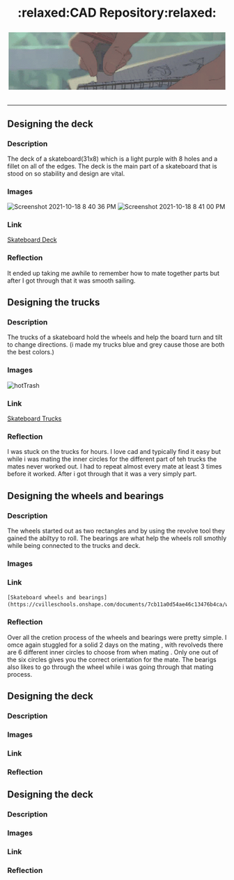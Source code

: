 <h1 align="center">  :relaxed:CAD Repository:relaxed:

  ![](https://github.com/gdaless20/cad-engineering-3/blob/main/green-banner-anime-aesthetic.gif)

  
  -------------------------------------
  
  ## Designing the deck
  
  ### Description
  The deck of a skateboard(31x8) which is a light purple with 8 holes and a fillet on all of the edges. The deck is the main part of a skateboard that is stood on so stability and design are vital.
  ### Images 
![Screenshot 2021-10-18 8 40 36 PM](https://user-images.githubusercontent.com/71349797/137825885-961f6c49-c9ce-4243-81ee-85e8b4607dd9.png)
![Screenshot 2021-10-18 8 41 00 PM](https://user-images.githubusercontent.com/71349797/137825893-15b8952d-0ec9-4c18-827d-62076d1ba250.png)
  ### Link
[Skateboard Deck](https://cvilleschools.onshape.com/documents/7cb11a0d54ae46c13476b4ca/w/d2a085f23e7c8540d45cca03/e/2662917746f7e7a18e0c029a)
  ### Reflection 
  It ended up taking me awhile to remember how to mate together parts but after I got through that it was smooth sailing.
  
## Designing the trucks
  
  ### Description
  The trucks of a skateboard hold the wheels and help the board turn and tilt to change directions. (i made my trucks  blue and grey cause those are both the best colors.)
  
  ### Images 
  
  ![hotTrash](https://user-images.githubusercontent.com/71349797/140570939-3d4662e3-fb1b-40bc-9403-f63546194916.png)

  ### Link
  [Skateboard Trucks](https://cvilleschools.onshape.com/documents/7cb11a0d54ae46c13476b4ca/w/d2a085f23e7c8540d45cca03/e/95e010f165277273d4751f04)
 
  ### Reflection 
  I was stuck on the trucks for hours. I love cad and typically find it easy but while i was mating the inner circles for the different part of teh trucks the mates never worked out. I had to repeat almost every mate at least 3 times before it worked. After i got through that it was a very simply part.
  
## Designing the wheels and bearings
  
  ### Description
  The wheels started out as two rectangles and by using the revolve tool they gained the abiltyy to roll. The bearings are what help the wheels roll smothly while being connected to the trucks and deck.
  
  ### Images
  

  ### Link
  
    [Skateboard wheels and bearings](https://cvilleschools.onshape.com/documents/7cb11a0d54ae46c13476b4ca/w/d2a085f23e7c8540d45cca03/e/95e010f165277273d4751f04)
  ### Reflection 
  Over all the cretion process of the wheels and bearings were pretty simple. I omce again stuggled for a solid 2 days on the mating , with revolveds there are 6 different inner circles to choose from when mating . Only one out of the six circles gives you the correct orientation for the mate. The bearigs also likes to go through the wheel while i was going through that mating process.
  
 ## Designing the deck
  
  ### Description
  ### Images 
  ### Link
  ### Reflection 
  
  ## Designing the deck
  
  ### Description
  ### Images 
  ### Link
  ### Reflection 
